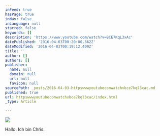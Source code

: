 ```yaml
---
inFeed: true
hasPage: true
inNav: false
inLanguage: null
starred: false
keywords: []
description: 'https://www.youtube.com/watch?v=BCE7KqL3xAc'
datePublished: '2016-04-03T00:20:00.362Z'
dateModified: '2016-04-03T00:19:12.409Z'
title: ''
author: []
authors: []
publisher:
  name: null
  domain: null
  url: null
  favicon: null
sourcePath: _posts/2016-04-03-httpswwwyoutubecomwatchvbce7kql3xac.md
published: true
url: httpswwwyoutubecomwatchvbce7kql3xac/index.html
_type: Article

---
```

![](https://the-grid-user-content.s3-us-west-2.amazonaws.com/b9ce6880-3ab9-4842-bb97-54d9076b5527.jpg)

Hallo. Ich bin Chris.